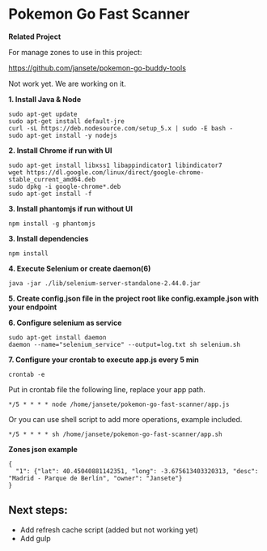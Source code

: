 # Pokemon Go Fast Scanner
**Related Project**

For manage zones to use in this project:

https://github.com/jansete/pokemon-go-buddy-tools

Not work yet. We are working on it.

**1. Install Java & Node**
```
sudo apt-get update
sudo apt-get install default-jre
curl -sL https://deb.nodesource.com/setup_5.x | sudo -E bash -
sudo apt-get install -y nodejs
```

**2. Install Chrome if run with UI**
```
sudo apt-get install libxss1 libappindicator1 libindicator7
wget https://dl.google.com/linux/direct/google-chrome-stable_current_amd64.deb
sudo dpkg -i google-chrome*.deb
sudo apt-get install -f
```

**3. Install phantomjs if run without UI**
```
npm install -g phantomjs
```

**3. Install dependencies**
```
npm install
```

**4. Execute Selenium or create daemon(6)**
```
java -jar ./lib/selenium-server-standalone-2.44.0.jar
```

**5. Create config.json file in the project root like config.example.json with your endpoint**

**6. Configure selenium as service**
```
sudo apt-get install daemon
daemon --name="selenium_service" --output=log.txt sh selenium.sh
```

**7. Configure your crontab to execute app.js every 5 min**
```
crontab -e
```
Put in crontab file the following line, replace your app path.
```
*/5 * * * * node /home/jansete/pokemon-go-fast-scanner/app.js
```
Or you can use shell script to add more operations, example included.
```
*/5 * * * * sh /home/jansete/pokemon-go-fast-scanner/app.sh
```

**Zones json example**
```
{
  "1": {"lat": 40.45040881142351, "long": -3.675613403320313, "desc": "Madrid - Parque de Berlín", "owner": "Jansete"}
}
```

## Next steps:
- Add refresh cache script (added but not working yet)
- Add gulp
